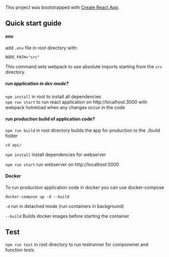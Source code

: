This project was bootstrapped with [Create React App](https://github.com/facebook/create-react-app).

## Quick start guide

#### env
add `.env` file in root directory with:<br>

`NODE_PATH="src"`

This command sets webpack to use absolute imports starting from the `src` directory.

##### run application in dev mode?

`npm install` in root to install all dependencies<br>
`npm run start` to run react application on http://localhost:3000 with webpack hotreload when any changes occur in the code<br>

#### run production build of application code?
`npm run build` in root directory builds the app for production to the ./build folder<br>

`cd api/`<br>

`npm install` install dependencies for webserver<br>

`npm run start` run webserver on http://localhost:5000<br>

#### Docker

To run production application code in docker you can use docker-compose<br>

`docker-compose up -d --build`<br>

`-d` run in detached mode (run containers in background)<br>

`--build` Builds docker images before starting the container<br>


## Test

`npm run test` in root directory to run testrunner for componenet and function tests
